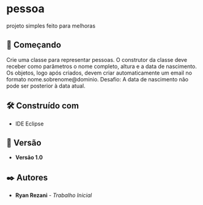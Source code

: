 # pessoa

projeto simples feito para melhoras

## 🚀 Começando

Crie uma classe para representar pessoas. O construtor da classe deve receber como parâmetros o nome completo, altura e a data de nascimento. Os objetos, logo após criados, devem criar automaticamente um email no formato nome.sobrenome@dominio.
Desafio: A data de nascimento não pode ser posterior à data atual.


## 🛠️ Construído com

* IDE Eclipse

## 📌 Versão

* **Versão 1.0** 

## ✒️ Autores

* **Ryan Rezani** - *Trabalho Inicial* 
